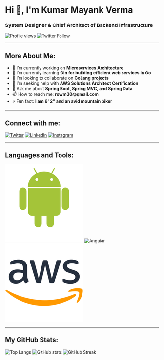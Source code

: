 # Hi 👋, I'm Kumar Mayank Verma
### System Designer & Chief Architect of Backend Infrastructure

![Profile views](https://komarev.com/ghpvc/?username=rowm30&label=Profile%20views&color=0e75b6&style=flat)
![Twitter Follow](https://img.shields.io/twitter/follow/solver9063?logo=twitter&style=for-the-badge)

---

## More About Me:

- 🔭 I’m currently working on **Microservices Architecture**
- 🌱 I’m currently learning **Gin for building efficient web services in Go**
- 👯 I’m looking to collaborate on **GoLang projects**
- 🤝 I’m seeking help with **AWS Solutions Architect Certification**
- 💬 Ask me about **Spring Boot, Spring MVC, and Spring Data**
- 📫 How to reach me: **rowm30@gmail.com**
- ⚡ Fun fact: **I am 6' 2" and an avid mountain biker**

---

## Connect with me:

[![Twitter](https://raw.githubusercontent.com/rahuldkjain/github-profile-readme-generator/master/src/images/icons/Social/twitter.svg)](https://twitter.com/solver9063)
[![LinkedIn](https://raw.githubusercontent.com/rahuldkjain/github-profile-readme-generator/master/src/images/icons/Social/linked-in-alt.svg)](https://linkedin.com/in/mayank-ml)
[![Instagram](https://raw.githubusercontent.com/rahuldkjain/github-profile-readme-generator/master/src/images/icons/Social/instagram.svg)](https://instagram.com/kmv9063)

---

## Languages and Tools:

![Android](https://raw.githubusercontent.com/devicons/devicon/master/icons/android/android-original-wordmark.svg)
![Angular](https://angular.io/assets/images/logos/angular/angular.svg)
![AWS](https://raw.githubusercontent.com/devicons/devicon/master/icons/amazonwebservices/amazonwebservices-original-wordmark.svg)

---

## My GitHub Stats:

![Top Langs](https://github-readme-stats.vercel.app/api/top-langs?username=rowm30&show_icons=true&locale=en&layout=compact)
![GitHub stats](https://github-readme-stats.vercel.app/api?username=rowm30&show_icons=true&locale=en)
![GitHub Streak](https://github-readme-streak-stats.herokuapp.com/?user=rowm30&)
